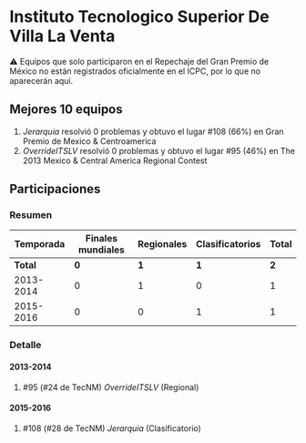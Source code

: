 # Instituto Tecnologico Superior De Villa La Venta

:warning: Equipos que solo participaron en el Repechaje del Gran Premio de México no están registrados oficialmente en el ICPC, por lo que no aparecerán aquí.

## Mejores 10 equipos

1. _Jerarquia_ resolvió 0 problemas y obtuvo el lugar #108 (66%) en Gran Premio de Mexico & Centroamerica
1. _OverrideITSLV_ resolvió 0 problemas y obtuvo el lugar #95 (46%) en The 2013 Mexico & Central America Regional Contest

## Participaciones

### Resumen

| Temporada | Finales mundiales | Regionales | Clasificatorios | Total |
| --- | --- | --- | --- | --- |
| **Total** | **0** | **1** | **1** | **2** |
| 2013-2014 | 0 | 1 | 0 | 1 |
| 2015-2016 | 0 | 0 | 1 | 1 |

### Detalle

#### 2013-2014

1. #95 (#24 de TecNM) _OverrideITSLV_ (Regional)

#### 2015-2016

1. #108 (#28 de TecNM) _Jerarquia_ (Clasificatorio)




